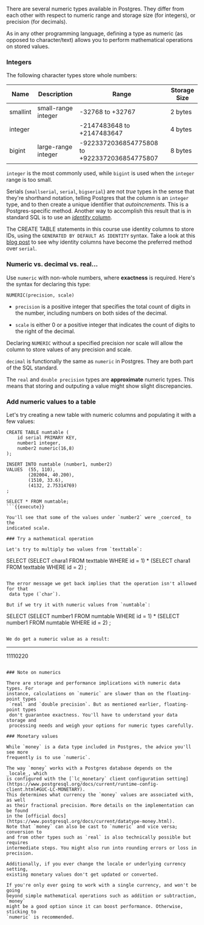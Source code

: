 There are several numeric types available in Postgres. They differ from each 
other with respect to numeric range and storage size (for integers), or 
precision (for decimals).

As in any other programming language, defining a type as numeric (as opposed to
 character/text) allows you to perform mathematical operations on stored values.

### Integers

The following character types store whole numbers:

| Name | Description | Range | Storage Size  |
|---|---|---|---|
| smallint  | small-range integer  | -32768 to +32767  | 2 bytes   |
| integer  |   | -2147483648 to +2147483647  | 4 bytes  |
| bigint  | large-range integer  | -9223372036854775808 to +9223372036854775807  | 8 bytes  |

`integer` is the most commonly used, while `bigint` is used when the `integer` 
range is too small.

Serials (`smallserial`, `serial`, `bigserial`) are not _true_ types in the 
sense that they're shorthand notation, telling Postgres that the column is an 
`integer` type, and to then create a unique identifier that _autoincrements_. 
This is a Postgres-specific method. Another way to accomplish this result that 
is in standard SQL is to use an [_identity_ column](https://www.postgresql.org/docs/current/sql-createtable.html).  

The CREATE TABLE statements in this course use identity columns to store IDs, 
using the `GENERATED BY DEFAULT AS IDENTITY` syntax. Take a look at this [blog 
post](https://www.2ndquadrant.com/en/blog/postgresql-10-identity-columns/) to 
see why identity columns have become the preferred method over `serial`.

### Numeric vs. decimal vs. real...

Use `numeric` with non-whole numbers, where **exactness** is required. Here's 
the syntax for declaring this type:

```
NUMERIC(precision, scale)
```

* `precision` is a positive integer that specifies the total count of digits in
 the number, including numbers on both sides of the decimal.

* `scale` is either 0 or a positive integer that indicates the count of digits 
to the right of the decimal.

Declaring `NUMERIC` without a specified precision nor scale will allow the 
column to store values of any precision and scale.

`decimal` is functionally the same as `numeric` in Postgres. They are both part
 of the SQL standard. 

The `real` and `double precision` types are **approximate** numeric types. This
 means that storing and outputing a value might show slight discrepancies.

### Add numeric values to a table

Let's try creating a new table with numeric columns and populating it with a 
 few values:

```
CREATE TABLE numtable (
    id serial PRIMARY KEY,
    number1 integer, 
    number2 numeric(16,8)
);

INSERT INTO numtable (number1, number2)
VALUES  (55, 110),
        (202004, 40.200),
        (1510, 33.6),
        (4132, 2.75314769)
;

SELECT * FROM numtable;
```{{execute}}

You'll see that some of the values under `number2` were _coerced_ to the 
indicated scale.

### Try a mathematical operation

Let's try to multiply two values from `texttable`:

```
SELECT 
    (SELECT chara1 FROM texttable WHERE id = 1) 
    * (SELECT chara1 FROM texttable WHERE id = 2)
;
```{{execute}}

The error message we get back implies that the operation isn't allowed for that
 data type (`char`).

But if we try it with numeric values from `numtable`:

```
SELECT 
    (SELECT number1 FROM numtable WHERE id = 1) 
    * (SELECT number1 FROM numtable WHERE id = 2)
;
```{{execute}}

We do get a numeric value as a result:

```
---------
11110220
```

### Note on numerics

There are storage and performance implications with numeric data types. For 
instance, calculations on `numeric` are slower than on the floating-point types
 `real` and `double precision`. But as mentioned earlier, floating-point types 
 don't guarantee exactness. You'll have to understand your data storage and 
 processing needs and weigh your options for numeric types carefully.

### Monetary values

While `money` is a data type included in Postgres, the advice you'll see more 
frequently is to use `numeric`. 

The way `money` works with a Postgres database depends on the _locale_, which 
is configured with the [`lc_monetary` client configuration setting](https://www.postgresql.org/docs/current/runtime-config-client.html#GUC-LC-MONETARY). 
This determines what currency the `money` values are associated with, as well 
as their fractional precision. More details on the implementation can be found 
in the [official docs](https://www.postgresql.org/docs/current/datatype-money.html).
Note that `money` can also be cast to `numeric` and vice versa; conversion to 
and from other types such as `real` is also technically possible but requires 
intermediate steps. You might also run into rounding errors or loss in 
precision.

Additionally, if you ever change the locale or underlying currency setting, 
existing monetary values don't get updated or converted.

If you're only ever going to work with a single currency, and won't be going 
beyond simple mathematical operations such as addition or subtraction, `money` 
might be a good option since it can boost performance. Otherwise, sticking to 
`numeric` is recommended.
